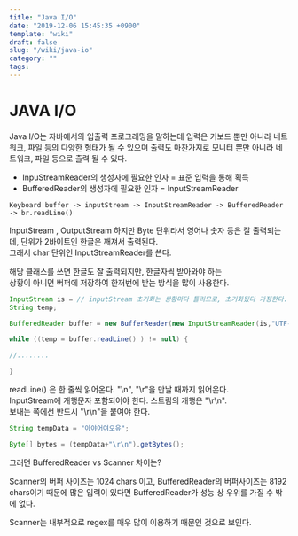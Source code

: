 ```yaml
---
title: "Java I/O"
date: "2019-12-06 15:45:35 +0900"
template: "wiki"
draft: false
slug: "/wiki/java-io"
category: ""
tags:
---
```


# JAVA I/O

Java I/O는 자바에서의 입출력 프로그래밍을 말하는데 입력은 키보드 뿐만 아니라 네트워크, 파일 등의 다양한 형태가 될 수 있으며 출력도 마찬가지로 모니터 뿐만 아니라 네트워크, 파일 등으로 출력 될 수 있다.

- InpuStreamReader의 생성자에 필요한 인자 = 표준 입력을 통해 획득
- BufferedReader의 생성자에 필요한 인자 = InputStreamReader

```
Keyboard buffer -> inputStream -> InputStreamReader -> BufferedReader -> br.readLine()
```

InputStream , OutputStream
하지만 Byte 단위라서 영어나 숫자 등은 잘 출력되는데,
단위가 2바이트인 한글은 깨져서 출력된다.  
그래서 char 단위인 InputStreamReader를 쓴다.

해당 클래스를 쓰면 한글도 잘 출력되지만, 한글자씩 받아와야 하는  
상황이 아니면 버퍼에 저장하여 한꺼번에 받는 방식을 많이 사용한다.

```java
InputStream is = // inputStream 초기화는 상황마다 틀리므로, 초기화됬다 가정한다.
String temp;

BufferedReader buffer = new BufferReader(new InputStreamReader(is,"UTF-8");

while ((temp = buffer.readLine() ) != null) {

//........

}
```

readLine() 은 한 줄씩 읽어온다. "\n", "\r"을 만날 때까지 읽어온다.  
InputStream에 개행문자 포함되어야 한다. 스트림의 개행은 "\r\n".  
보내는 쪽에선 반드시 "\r\n"을 붙여야 한다.

```java
String tempData = "아야어여오유";

Byte[] bytes = (tempData+"\r\n").getBytes();
```

그러면 BufferedReader vs Scanner 차이는?

Scanner의 버퍼 사이즈는 1024 chars 이고, BufferedReader의 버퍼사이즈는 8192 chars이기 때문에 많은 입력이 있다면 BufferedReader가 성능 상 우위를 가질 수 밖에 없다.

Scanner는 내부적으로 regex를 매우 많이 이용하기 때문인 것으로 보인다.
